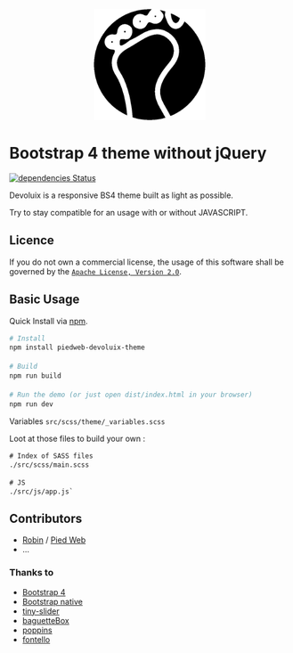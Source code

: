 
<p align="center"><a href="https://dev.piedweb.com">
<img src="https://raw.githubusercontent.com/PiedWeb/piedweb-devoluix-theme/master/src/img/logo_title.png" width="200" height="200" alt="Open Source Theme Bootstrap" />
</a></p>

# Bootstrap 4 theme without jQuery

[![dependencies Status](https://david-dm.org/PiedWeb/piedweb-devoluix-theme/status.svg)](https://david-dm.org/PiedWeb/piedweb-devoluix-theme)

Devoluix is a responsive BS4 theme built as light as possible.

Try to stay compatible for an usage with or without JAVASCRIPT.

## Licence

If you do not own a commercial license, the usage of this software shall be governed by the [`Apache License, Version 2.0`](http://www.apache.org/licenses/LICENSE-2.0).


## Basic Usage

Quick Install via [npm](https://www.npmjs.com/package/piedweb-devoluix-theme).

```bash
# Install
npm install piedweb-devoluix-theme

# Build
npm run build

# Run the demo (or just open dist/index.html in your browser)
npm run dev
```

Variables
`src/scss/theme/_variables.scss`

Loot at those files to build your own :
```
# Index of SASS files
./src/scss/main.scss

# JS
./src/js/app.js`
```

## Contributors

* [Robin](https://www.robin-d.fr/) / [Pied Web](https://piedweb.com)
* ...


### Thanks to

* [Bootstrap 4](https://github.com/twbs/bootstrap)
* [Bootstrap native](https://github.com/thednp/bootstrap.native)
* [tiny-slider](https://github.com/ganlanyuan/tiny-slider)
* [baguetteBox](https://github.com/feimosi/baguetteBox.js)
* [poppins](https://fonts.google.com/specimen/Poppins)
* [fontello](http://fontello.com)
